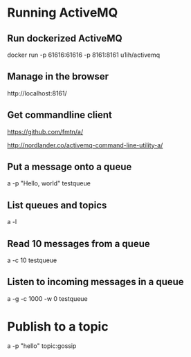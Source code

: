 # Running ActiveMQ

## Run dockerized ActiveMQ

docker run -p 61616:61616 -p 8161:8161 u1ih/activemq

## Manage in the browser

http://localhost:8161/

## Get commandline client

https://github.com/fmtn/a/

http://nordlander.co/activemq-command-line-utility-a/

## Put a message onto a queue

a -p "Hello, world" testqueue

## List queues and topics

a -l

## Read 10 messages from a queue

a -c 10 testqueue

## Listen to incoming messages in a queue

a -g -c 1000 -w 0 testqueue

# Publish to a topic

a -p "hello" topic:gossip




